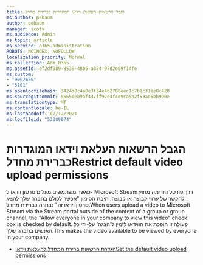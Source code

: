 ```yaml
---
title: הגבל הרשאות העלאת וידאו המוגדרות כברירת מחדל
ms.author: pebaum
author: pebaum
manager: scotv
ms.audience: Admin
ms.topic: article
ms.service: o365-administration
ROBOTS: NOINDEX, NOFOLLOW
localization_priority: Normal
ms.collection: Adm_O365
ms.assetid: ef2df989-8539-48b5-a324-97d2e09f14fe
ms.custom:
- "9002650"
- "5101"
ms.openlocfilehash: 3424d8c4a0e3f34e4b2708eec1c7b2c31ee8c428
ms.sourcegitcommit: 56650eb9af437ff97e4f4d9ca5a2f53ad5bb990e
ms.translationtype: MT
ms.contentlocale: he-IL
ms.lasthandoff: 07/12/2021
ms.locfileid: "53389074"
---
```

# <a name="restrict-default-video-upload-permissions"></a><span data-ttu-id="e37a7-102">הגבל הרשאות העלאת וידאו המוגדרות כברירת מחדל</span><span class="sxs-lookup"><span data-stu-id="e37a7-102">Restrict default video upload permissions</span></span>

<span data-ttu-id="e37a7-103">כאשר משתמשים מעלים סרטון וידאו ל- Microsoft Stream דרך פורטל הזרימה מחוץ להקשר של ערוץ קבוצה או קבוצה, תיבת הסימון "אפשר לכולם בחברה שלך להציג סרטון וידאו זה" נבחרה כברירת מחדל.</span><span class="sxs-lookup"><span data-stu-id="e37a7-103">When users upload a video to Microsoft Stream via the Stream portal outside of the context of a group or group channel, the "Allow everyone in your company to view this video" check box is checked by default.</span></span> <span data-ttu-id="e37a7-104">פעולה זו הופכת את הווידאו לזמין ל'הצגה' על-ידי כל האנשים בחברה שלך.</span><span class="sxs-lookup"><span data-stu-id="e37a7-104">This makes the video available to be viewed by everyone in your company.</span></span>

- [<span data-ttu-id="e37a7-105">הגדרת הרשאות ברירת המחדל להעלאת וידאו</span><span class="sxs-lookup"><span data-stu-id="e37a7-105">Set the default video upload permissions</span></span>](/stream/default-video-permissions)
